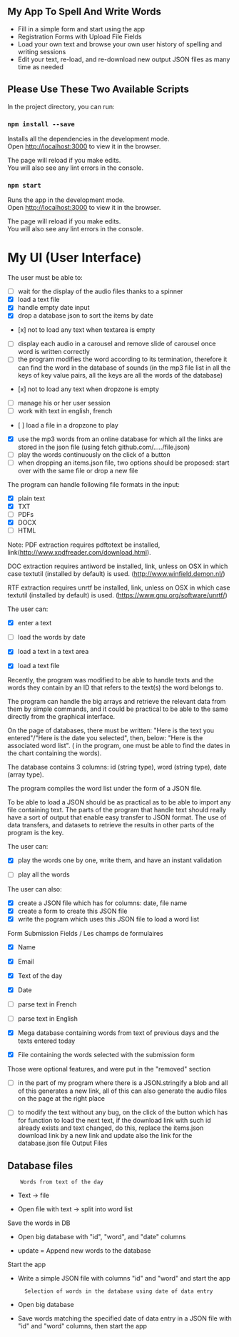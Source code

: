 ## My App To Spell And Write Words 

- Fill in a simple form and start using the app
- Registration Forms with Upload File Fields
- Load your own text and browse your own user history of spelling and writing sessions
- Edit your text, re-load, and re-download new output JSON files as many time as needed

## Please Use These Two Available Scripts

In the project directory, you can run:

### `npm install --save`

Installs all the dependencies in the development mode.<br>
Open [http://localhost:3000](http://localhost:3000) to view it in the browser.

The page will reload if you make edits.<br>
You will also see any lint errors in the console.

### `npm start`

Runs the app in the development mode.<br>
Open [http://localhost:3000](http://localhost:3000) to view it in the browser.

The page will reload if you make edits.<br>
You will also see any lint errors in the console.

# My UI (User Interface)

The user must be able to: 

- [ ] wait for the display of the audio files thanks to a spinner 
- [x] load a text file
- [x] handle empty date input
- [x] drop a database json to sort the items by date
- [x] not to load any text when textarea is empty
- [ ] display each audio in a carousel and remove slide of carousel once word is written correctly
- [ ] the program modifies the word according to its termination, therefore it can find the word in the database of sounds (in the mp3 file list in all the keys of key value pairs, all the keys are all the words of the database)
- [x] not to load any text when dropzone is empty
- [ ] manage his or her user session 
- [ ] work with text in english, french 
- [ ] load a file in a dropzone to play
- [x] use the mp3 words from an online database for which all the links are stored in the json file (using fetch github.com/...../file.json)
- [ ] play the words continuously on the click of a button
- [ ] when dropping an items.json file, two options should be proposed: start over with the same file or drop a new file

The program can handle following file formats in the input:

- [x] plain text
- [x] TXT
- [ ] PDFs 
- [x] DOCX
- [ ] HTML

Note: PDF extraction requires pdftotext be installed, link(http://www.xpdfreader.com/download.html).

DOC extraction requires antiword be installed, link, unless on OSX in which case textutil (installed by default) is used. (http://www.winfield.demon.nl/)

RTF extraction requires unrtf be installed, link, unless on OSX in which case textutil (installed by default) is used. (https://www.gnu.org/software/unrtf/)

The user can: 

- [x] enter a text
- [ ] load the words by date
- [x] load a text in a text area
- [x] load a text file



Recently, the program was modified to be able to handle texts and the words they contain by an ID that refers to the text(s) the word belongs to.

The program can handle the big arrays and retrieve the relevant data from them by simple commands, and it could be practical to be able to the same directly from the graphical interface.

On the page of databases, there must be written: "Here is the text you entered"/"Here is the date you selected", then, below: "Here is the associated word list". ( in the program, one must be able to find the dates in the chart containing the words).

The database contains 3 columns: id (string type), word (string type), date (array type).

The program compiles the word list under the form of a JSON file.

To be able to load a JSON should be as practical as to be able to import any file containing text. The parts of the program that handle text should really have a sort of output that enable easy transfer to JSON format. The use of data transfers, and datasets to retrieve the results in other parts of the program is the key.

The user can: 

- [x] play the words one by one, write them, and have an instant validation

- [ ] play all the words


The user can also:

- [x] create a JSON file which has for columns: date, file name
- [x] create a form to create this JSON file
- [x] write the pogram which uses this JSON file to load a word list

Form Submission Fields / Les champs de formulaires

- [x] Name
- [x] Email
- [x] Text of the day
- [x] Date
- [ ] parse text in French
- [ ] parse text in English

- [x] Mega database containing words from text of previous days and the texts entered today
- [x] File containing the words selected with the submission form 

Those were optional features, and were put in the "removed" section

- [ ] in the part of my program where there is a JSON.stringify a blob and all of this generates a new link, all of this can also generate the audio files on the page at the right place
- [ ] to modify the text without any bug, on the click of the button which has for function to load the next text, if the download link with such id already exists and text changed, do this, replace the items.json download link by a new link and update also the link for the database.json file
Output Files



## Database files

        Words from text of the day 

- Text -> file

- Open file with text -> split into word list

Save the words in DB
    
- Open big database with "id", "word", and "date" columns

- update = Append new words to the database

Start the app

- Write a simple JSON file with columns "id" and "word" and start the app 


        Selection of words in the database using date of data entry

- Open big database 

- Save words matching the specified date of data entry in a JSON file with "id" and "word" columns, then start the app
